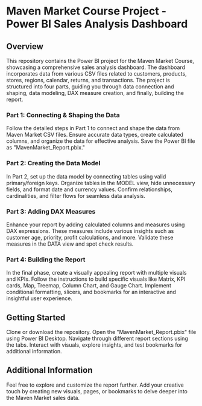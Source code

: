 # Maven Market Course Project - Power BI Sales Analysis Dashboard
## Overview
This repository contains the Power BI project for the Maven Market Course, showcasing a comprehensive sales analysis dashboard. The dashboard incorporates data from various CSV files related to customers, products, stores, regions, calendar, returns, and transactions. The project is structured into four parts, guiding you through data connection and shaping, data modeling, DAX measure creation, and finally, building the report.

### Part 1: Connecting & Shaping the Data
Follow the detailed steps in Part 1 to connect and shape the data from Maven Market CSV files. Ensure accurate data types, create calculated columns, and organize the data for effective analysis. Save the Power BI file as "MavenMarket_Report.pbix."

### Part 2: Creating the Data Model
In Part 2, set up the data model by connecting tables using valid primary/foreign keys. Organize tables in the MODEL view, hide unnecessary fields, and format date and currency values. Confirm relationships, cardinalities, and filter flows for seamless data analysis.

### Part 3: Adding DAX Measures
Enhance your report by adding calculated columns and measures using DAX expressions. These measures include various insights such as customer age, priority, profit calculations, and more. Validate these measures in the DATA view and spot check results.

### Part 4: Building the Report
In the final phase, create a visually appealing report with multiple visuals and KPIs. Follow the instructions to build specific visuals like Matrix, KPI cards, Map, Treemap, Column Chart, and Gauge Chart. Implement conditional formatting, slicers, and bookmarks for an interactive and insightful user experience.

## Getting Started
Clone or download the repository.
Open the "MavenMarket_Report.pbix" file using Power BI Desktop.
Navigate through different report sections using the tabs.
Interact with visuals, explore insights, and test bookmarks for additional information.
## Additional Information
Feel free to explore and customize the report further. Add your creative touch by creating new visuals, pages, or bookmarks to delve deeper into the Maven Market sales data.
